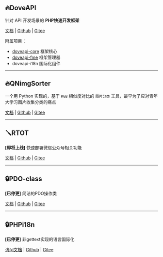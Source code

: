 ## 🔥DoveAPI

针对 API 开发场景的 **PHP快速开发框架**

[文档](https://xcenweb.github.io/docs/doveapi/) | [Github](https://github.com/xcenweb/DoveAPI) | [Gitee]()

附属项目：
- [doveapi-core](https://github.com/xcenweb/doveapi-core) 框架核心
- [doveapi-fme](https://github.com/xcenweb/doveapi-fme) 框架管理器
- doveapi-i18n 国际化组件

---

## 🔥QNimgSorter

一个用 Python 实现的，基于 `RGB` 相似度对比的 `图片分类` 工具，最早为了应对青年大学习图片收集分类的痛点

[文档]() | [Github](https://github.com/xcenweb/QNimgSorter) | [Gitee]()

---

## 🪛RTOT

**[即将上线]** 快速部署微信公众号相关功能

[文档]() | [Github]() | [Gitee]()

---

## 🔒PDO-class

**[已停更]** 简洁的PDO操作类

[文档]() | [Github]() | [Gitee]()

---

## 🔒PHPi18n

**[已停更]** 非gettext实现的语言国际化

[访问文档]() | [Github]() | [Gitee]()